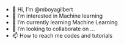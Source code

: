 - 👋 Hi, I’m @mboyagilbert
- 👀 I’m interested in Machine learning
- 🌱 I’m currently learning Machine Learning
- 💞️ I’m looking to collaborate on ...
- 📫 How to reach me codes and tutorials

<!---
mboyagilbert/mboyagilbert is a ✨ special ✨ repository because its `README.md` (this file) appears on your GitHub profile.
You can click the Preview link to take a look at your changes.
--->
